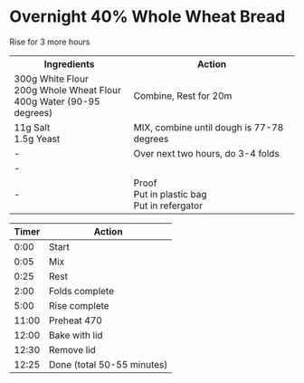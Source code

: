 # Overnight 40% Whole Wheat Bread

<table>
<tbody>
<tr><th>Ingredients</th><th>Action</th></tr>
<tr><td>
300g White Flour<br>
200g Whole Wheat Flour<br>
400g Water (90-95 degrees)
</td><td>Combine, Rest for 20m</td></tr>
<tr><td>
11g Salt<br>
1.5g Yeast</td><td>
MIX, combine until dough is 77-78 degrees
</td></tr>
<tr><td>
-
</td><td>
Over next two hours, do 3-4 folds
</td></tr>
<tr><td>
-
</td></td>
Rise for 3 more hours
</td></tr>
<tr><td>
-
</td><td>
Proof<br>
Put in plastic bag<br>
Put in refergator
</td></tr>
</tbody>
</table>

| Timer | Action         |
|-------|----------------|
| 0:00  | Start          |
| 0:05  | Mix            |
| 0:25  | Rest           |
| 2:00  | Folds complete |
| 5:00  | Rise complete  |
| 11:00 | Preheat 470    |
| 12:00 | Bake with lid  |
| 12:30 | Remove lid     |
| 12:25 | Done (total 50-55 minutes) |
